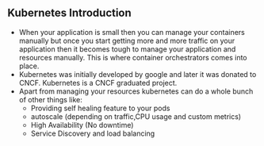 ## Kubernetes Introduction

- When your application is small then you can manage your containers manually but once you start getting more and more traffic on your application then it becomes tough to manage your application and resources manually. This is where container orchestrators comes into place. 
- Kubernetes was initially developed by google and later it was donated to CNCF. Kubernetes is a CNCF graduated project. 
- Apart from managing your resources kubernetes can do a whole bunch of other things like:
  - Providing self healing feature to your pods 
  - autoscale (depending on traffic,CPU usage and custom metrics)
  - High Availability (No downtime)
  - Service Discovery and load balancing 



